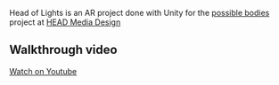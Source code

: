 Head of Lights is an AR project done with Unity for the [possible bodies](https://github.com/abstractmachine/head-md-possible-bodies) project at [HEAD Media Design](https://github.com/HEAD-MasterMediaDesign)

## Walkthrough video
[Watch on Youtube](https://youtu.be/_RxBggjmJms)
